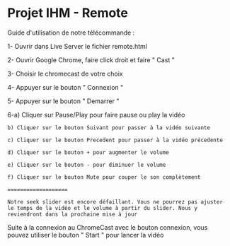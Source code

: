 # Projet IHM - Remote

Guide d'utilisation de notre télécommande :

  1- Ouvrir dans Live Server le fichier remote.html
  
  2- Ouvrir Google Chrome, faire click droit et faire " Cast "
  
  3- Choisir le chromecast de votre choix
  
  4- Appuyer sur le bouton " Connexion "
  
  5- Appuyer sur le bouton " Demarrer "
  
  6-a) Cliquer sur Pause/Play pour faire pause ou play la vidéo

    b) Cliquer sur le bouton Suivant pour passer à la vidéo suivante

    c) Cliquer sur le bouton Precedent pour passer à la vidéo précedente

    d) Cliquer sur le bouton + pour augmenter le volume

    e) Cliquer sur le bouton - pour diminuer le volume

    f) Cliquer sur le bouton Mute pour couper le son complètement

    ===================

    Notre seek slider est encore défaillant. Vous ne pourrez pas ajuster le temps de la vidéo et le volume à partir du slider. Nous y reviendront dans la prochaine mise à jour
    
 
  
  
Suite à la connexion au ChromeCast avec le bouton connexion, vous pouvez utiliser le bouton " Start " pour lancer la vidéo
